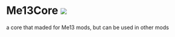 # Me13Core [![](https://jitpack.io/v/MindustryExtended13/Me13Core.svg)](https://jitpack.io/#MindustryExtended13/Me13Core)
a core that maded for Me13 mods, but can be used in other mods
